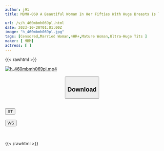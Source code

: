 ```yaml
---
author: j91
title: MBMH-069 A Beautiful Woman In Her Fifties With Huge Breasts Is The Best! First Shooting Aunt 6 Carefully Selected Amateurs 4 Hours 11

url: /v/h_460mbmh069pl.html
date: 2023-10-20T01:01:00Z
image: "h_460mbmh069pl.jpg"
tags: [Censored,Married Woman,4HR+,Mature Woman,Ultra-Huge Tits ]
maker: [ MBM]
actress: [ ]
---
```



{{< rawhtml >}}

<div class="video" data-videoid="XjxmBqo4LKuW8D">
    <a href="javascript:;">
        <img src="https://my.j91.asia/v/h_460mbmh069pl.jpg" width="WIDTH" height="HEIGHT" alt="h_460mbmh069pl.mp4" loading="lazy">
    </a>
</div>

<script type="text/javascript" src="https://j91.asia/asset/on-demand-st.js"></script>

<br>
  <link rel="stylesheet" href="https://j91.asia/asset/bs5.css">
  
  <center>
  <button class="btn btn-primary" type="button" data-bs-toggle="collapse" data-bs-target=".multi-collapse" aria-expanded="false" aria-controls="multiCollapseExample1 multiCollapseExample2"><h2>Download</h2></button></center>
</p>
<div class="row">
  <div class="col">
    <div class="collapse multi-collapse" id="multiCollapseExample1">
      <div class="card card-body">
	      	      <br>
<div class="buttons">  
<a href="https://streamtape.to/v/XjxmBqo4LKuW8D"><button class="btn-hover color-3"><i class="fa fa-download"></i> ST</button></a></div>
    </div>
  </div>
</div>
  <div class="col">
    <div class="collapse multi-collapse" id="multiCollapseExample2">
      <div class="card card-body">
	      <br>
<div class="buttons">
    <a href="https://wolfstream.tv/f3bsjlg2w0px"><button class="btn-hover color-9"><i class="fa fa-download"></i> WS</button></a></div>
<br><br>
      </div>
    </div>
  </div>
</div>

{{< /rawhtml >}}